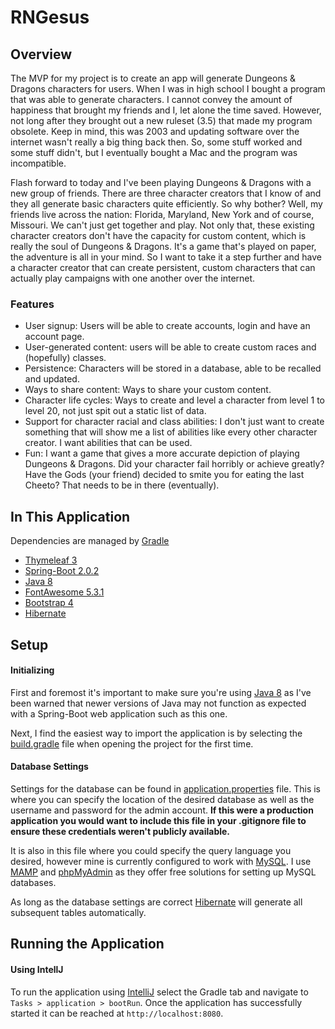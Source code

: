 # RNGesus

## Overview
The MVP for my project is to create an app will generate Dungeons & Dragons characters for users. When I was in high school I bought a program that was able to generate characters. I cannot convey the amount of happiness that brought my friends and I, let alone the time saved. However, not long after they brought out a new ruleset (3.5) that made my program obsolete. Keep in mind, this was 2003 and updating software over the internet wasn't really a big thing back then. So, some stuff worked and some stuff didn't, but I eventually bought a Mac and the program was incompatible.

Flash forward to today and I've been playing Dungeons & Dragons with a new group of friends. There are three character creators that I know of and they all generate basic characters quite efficiently. So why bother? Well, my friends live across the nation: Florida, Maryland, New York and of course, Missouri. We can't just get together and play. Not only that, these existing character creators don't have the capacity for custom content, which is really the soul of Dungeons & Dragons. It's a game that's played on paper, the adventure is all in your mind. So I want to take it a step further and have a character creator that can create persistent, custom characters that can actually play campaigns with one another over the internet.
### Features
- User signup: Users will be able to create accounts, login and have an account page.
- User-generated content: users will be able to create custom races and (hopefully) classes.
- Persistence: Characters will be stored in a database, able to be recalled and updated.
- Ways to share content: Ways to share your custom content.
- Character life cycles: Ways to create and level a character from level 1 to level 20, not just spit out a static list of data.
- Support for character racial and class abilities: I don't just want to create something that will show me a list of abilities like every other character creator. I want abilities that can be used.
- Fun: I want a game that gives a more accurate depiction of playing Dungeons & Dragons. Did your character fail horribly or achieve greatly? Have the Gods (your friend) decided to smite you for eating the last Cheeto? That needs to be in there (eventually).
## In This Application
Dependencies are managed by [Gradle](https://gradle.org/features/)
- [Thymeleaf 3](https://www.thymeleaf.org/doc/tutorials/3.0/thymeleafspring.html)
- [Spring-Boot 2.0.2](https://spring.io/projects/spring-boot)
- [Java 8](https://www.oracle.com/technetwork/java/javase/downloads/jdk8-downloads-2133151.html)
- [FontAwesome 5.3.1](https://fontawesome.com/how-to-use/on-the-web/referencing-icons/basic-use)
- [Bootstrap 4](https://getbootstrap.com/docs/4.3/getting-started/introduction/)
- [Hibernate](http://hibernate.org/orm/)
## Setup
#### Initializing
First and foremost it's important to make sure you're using [Java 8](https://www.oracle.com/technetwork/java/javase/downloads/jdk8-downloads-2133151.html) as I've been warned that newer versions of Java may not function as expected with a Spring-Boot web application such as this one. 

Next, I find the easiest way to import the application is by selecting the [build.gradle](../rngesus/build.gradle) file when opening the project for the first time.
#### Database Settings
Settings for the database can be found in [application.properties](../rngesus/src/main/resources/application.properties) file. This is where you can specify the location of the desired database as well as the username and password for the admin account. **If this were a production application you would want to include this file in your .gitignore file to ensure these credentials weren't publicly available.**

It is also in this file where you could specify the query language you desired, however mine is currently configured to work with [MySQL](https://dev.mysql.com/doc/). I use [MAMP](https://www.mamp.info/en/) and [phpMyAdmin](https://www.phpmyadmin.net) as they offer free solutions for setting up MySQL databases.

As long as the database settings are correct [Hibernate](http://hibernate.org/orm/) will generate all subsequent tables automatically.
## Running the Application
#### Using IntellJ
To run the application using [IntelliJ](https://www.jetbrains.com/idea/) select the Gradle tab and navigate to `Tasks > application > bootRun`. Once the application has successfully started it can be reached at `http://localhost:8080`. 